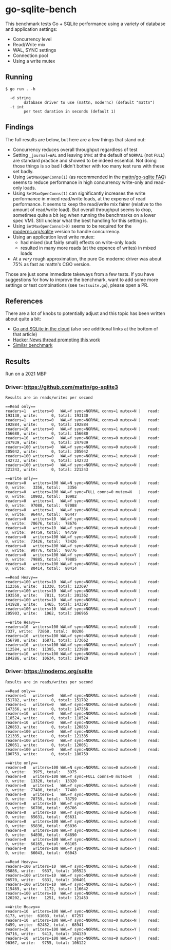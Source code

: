 # go-sqlite-bench

This benchmark tests Go + SQLite performance using a variety of database and application settings:

- Concurrency level
- Read/Write mix
- WAL, SYNC settings
- Connection pool
- Using a write mutex

## Running

```text
$ go run . -h

  -d string
    	database driver to use (mattn, modernc) (default "mattn")
  -t int
    	per test duration in seconds (default 1)
```

## Findings

The full results are below, but here are a few things that stand out:

- Concurrency reduces overall throughput regardless of test
- Setting `_journal=WAL` and leaving `SYNC` at the default of `NORMAL` (not `FULL`) are standard practice and showed to be indeed essential. Not doing those things is so bad I didn't bother with too many test runs with these set badly.
- Using `SetMaxOpenConns(1)` (as recommended in the [mattn/go-sqlite FAQ](https://github.com/mattn/go-sqlite3#faq)) seems to reduce performance in high concurrency write-only and read-only loads.
- Using `SetMaxOpenConns(1)` can significantly increases the write performance in mixed read/write loads, at the expense of read performance. It seems to keep the read/write mix fairer (relative to the amount of read/write load). But overall throughput seems to drop, sometimes quite a bit (eg when running the benchmarks on a lower spec VM). Still unclear what the best handling for this setting is.
- Using `SetMaxOpenConns(>0)` seems to be required for the [modernc.org/sqlite](https://gitlab.com/cznic/sqlite) version to handle concurrency.
- Using an application level write mutex:
  - had mixed (but fairly small) effects on write-only loads
  - resulted in many more reads (at the expence of writes) in mixed loads
- At a _very_ rough approximation, the pure Go modernc driver was about 75% as fast as mattn's CGO version.

Those are just some immediate takeways from a few tests. If you have suggestions for how to improve the benchmark, want to add some more settings or test combinations (see `testsuite.go`), please open a PR.

## References

There are a lot of knobs to potentially adjust and this topic has been written about quite a bit:

- [Go and SQLite in the cloud](https://www.golang.dk/articles/go-and-sqlite-in-the-cloud) (also see additional links at the bottom of that article)
- [Hacker News thread prompting this work](https://news.ycombinator.com/item?id=33899007)
- [Similar benchmark](https://gist.github.com/markuswustenberg/f35ab7e191137dca5f7ec112bfc887be?permalink_comment_id=4396598#gistcomment-4396598)

## Results

Run on a 2021 MBP

### Driver: https://github.com/mattn/go-sqlite3

```text
Results are in reads/writes per second

==Read only==
readers=1   writers=0   WAL=Y sync=NORMAL conns=1 mutex=N |   read: 193130, write:      0, total: 193130
readers=1   writers=0   WAL=Y sync=NORMAL conns=0 mutex=N |   read: 192884, write:      0, total: 192884
readers=10  writers=0   WAL=Y sync=NORMAL conns=1 mutex=N |   read: 156680, write:      0, total: 156680
readers=10  writers=0   WAL=Y sync=NORMAL conns=0 mutex=N |   read: 247939, write:      0, total: 247939
readers=100 writers=0   WAL=Y sync=NORMAL conns=0 mutex=N |   read: 205042, write:      0, total: 205042
readers=100 writers=0   WAL=Y sync=NORMAL conns=1 mutex=N |   read: 142733, write:      0, total: 142733
readers=100 writers=0   WAL=Y sync=NORMAL conns=2 mutex=N |   read: 221243, write:      0, total: 221243

==Write only==
readers=0   writers=100 WAL=N sync=NORMAL conns=0 mutex=N |   read:      0, write:   3356, total:   3356
readers=0   writers=100 WAL=Y sync=FULL conns=0 mutex=N   |   read:      0, write:  10902, total:  10902
readers=0   writers=1   WAL=Y sync=NORMAL conns=1 mutex=N |   read:      0, write:  97088, total:  97088
readers=0   writers=1   WAL=Y sync=NORMAL conns=0 mutex=N |   read:      0, write:  96447, total:  96447
readers=0   writers=10  WAL=Y sync=NORMAL conns=1 mutex=N |   read:      0, write:  78676, total:  78676
readers=0   writers=10  WAL=Y sync=NORMAL conns=0 mutex=N |   read:      0, write:  94759, total:  94759
readers=0   writers=100 WAL=Y sync=NORMAL conns=1 mutex=N |   read:      0, write:  73426, total:  73426
readers=0   writers=100 WAL=Y sync=NORMAL conns=0 mutex=N |   read:      0, write:  90776, total:  90776
readers=0   writers=100 WAL=Y sync=NORMAL conns=1 mutex=Y |   read:      0, write:  79885, total:  79885
readers=0   writers=100 WAL=Y sync=NORMAL conns=0 mutex=Y |   read:      0, write:  80414, total:  80414

==Read Heavy==
readers=100 writers=10  WAL=Y sync=NORMAL conns=1 mutex=N |   read: 112366, write:  11330, total: 123697
readers=100 writers=10  WAL=Y sync=NORMAL conns=0 mutex=N |   read: 193550, write:   7811, total: 201362
readers=100 writers=10  WAL=Y sync=NORMAL conns=1 mutex=Y |   read: 141928, write:   1465, total: 143393
readers=100 writers=10  WAL=Y sync=NORMAL conns=0 mutex=Y |   read: 205903, write:   1062, total: 206965

==Write Heavy==
readers=10  writers=100 WAL=Y sync=NORMAL conns=1 mutex=N |   read:   7337, write:  72868, total:  80206
readers=10  writers=100 WAL=Y sync=NORMAL conns=0 mutex=N |   read: 156790, write:  16871, total: 173662
readers=10  writers=100 WAL=Y sync=NORMAL conns=1 mutex=Y |   read: 112584, write:  11395, total: 123980
readers=10  writers=100 WAL=Y sync=NORMAL conns=0 mutex=Y |   read: 184286, write:  10634, total: 194920
```

### Driver: https://modernc.org/sqlite

```
Results are in reads/writes per second

==Read only==
readers=1   writers=0   WAL=Y sync=NORMAL conns=1 mutex=N |   read: 151782, write:      0, total: 151782
readers=1   writers=0   WAL=Y sync=NORMAL conns=0 mutex=N |   read: 147356, write:      0, total: 147356
readers=10  writers=0   WAL=Y sync=NORMAL conns=1 mutex=N |   read: 118524, write:      0, total: 118524
readers=10  writers=0   WAL=Y sync=NORMAL conns=0 mutex=N |   read: 120853, write:      0, total: 120853
readers=100 writers=0   WAL=Y sync=NORMAL conns=0 mutex=N |   read: 121335, write:      0, total: 121335
readers=100 writers=0   WAL=Y sync=NORMAL conns=1 mutex=N |   read: 120051, write:      0, total: 120051
readers=100 writers=0   WAL=Y sync=NORMAL conns=2 mutex=N |   read: 180759, write:      0, total: 180759

==Write only==
readers=0   writers=100 WAL=N sync=NORMAL conns=0 mutex=N |   read:      0, write:   3975, total:   3975
readers=0   writers=100 WAL=Y sync=FULL conns=0 mutex=N   |   read:      0, write:  13320, total:  13320
readers=0   writers=1   WAL=Y sync=NORMAL conns=1 mutex=N |   read:      0, write:  77480, total:  77480
readers=0   writers=1   WAL=Y sync=NORMAL conns=0 mutex=N |   read:      0, write:  78759, total:  78759
readers=0   writers=10  WAL=Y sync=NORMAL conns=1 mutex=N |   read:      0, write:  66706, total:  66706
readers=0   writers=10  WAL=Y sync=NORMAL conns=0 mutex=N |   read:      0, write:  65631, total:  65631
readers=0   writers=100 WAL=Y sync=NORMAL conns=1 mutex=N |   read:      0, write:  65836, total:  65836
readers=0   writers=100 WAL=Y sync=NORMAL conns=0 mutex=N |   read:      0, write:  64890, total:  64890
readers=0   writers=100 WAL=Y sync=NORMAL conns=1 mutex=Y |   read:      0, write:  66165, total:  66165
readers=0   writers=100 WAL=Y sync=NORMAL conns=0 mutex=Y |   read:      0, write:  66043, total:  66043

==Read Heavy==
readers=100 writers=10  WAL=Y sync=NORMAL conns=1 mutex=N |   read:  95886, write:   9637, total: 105523
readers=100 writers=10  WAL=Y sync=NORMAL conns=0 mutex=N |   read:  96570, write:   9831, total: 106401
readers=100 writers=10  WAL=Y sync=NORMAL conns=1 mutex=Y |   read: 115469, write:   1172, total: 116642
readers=100 writers=10  WAL=Y sync=NORMAL conns=0 mutex=Y |   read: 120202, write:   1251, total: 121453

==Write Heavy==
readers=10  writers=100 WAL=Y sync=NORMAL conns=1 mutex=N |   read:   6173, write:  61083, total:  67257
readers=10  writers=100 WAL=Y sync=NORMAL conns=0 mutex=N |   read:   6459, write:  62482, total:  68941
readers=10  writers=100 WAL=Y sync=NORMAL conns=1 mutex=Y |   read:  94716, write:   9413, total: 104130
readers=10  writers=100 WAL=Y sync=NORMAL conns=0 mutex=Y |   read:  96367, write:   9755, total: 106122
```

